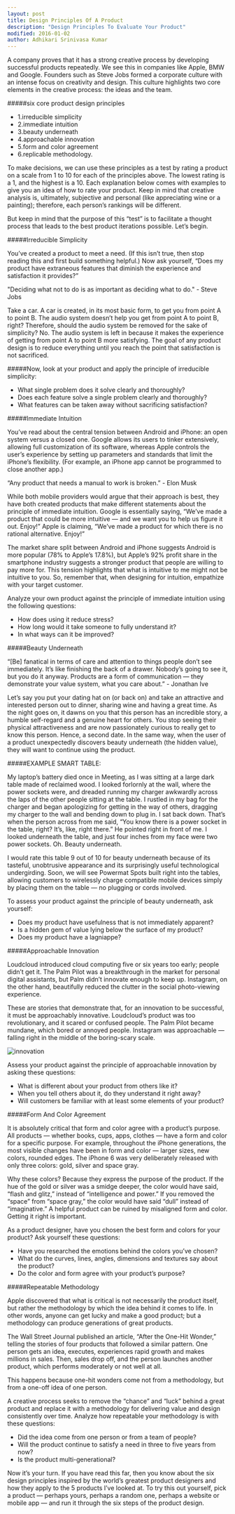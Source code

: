 ```yaml
---
layout: post
title: Design Principles Of A Product
description: "Design Principles To Evaluate Your Product"
modified: 2016-01-02
author: Adhikari Srinivasa Kumar
---
```


A company proves that it has a strong creative process by developing successful products repeatedly. We see this in companies like Apple, BMW and Google. Founders such as Steve Jobs formed a corporate culture with an intense focus on creativity and design. 
This culture highlights two core elements in the creative process: the ideas and the team.

#####six core product design principles

* 1.irreducible simplicity
* 2.immediate intuition
* 3.beauty underneath
* 4.approachable innovation
* 5.form and color agreement
* 6.replicable methodology.

To make decisions, we can use these principles as a test by rating a product on a scale from 1 to 10 for each of the principles above. The lowest rating is a 1, and the highest is a 10. Each explanation below comes with examples to give you an idea of how to rate your product. Keep in mind that creative analysis is, ultimately, subjective and personal (like appreciating wine or a painting); therefore, each person’s rankings will be different.

But keep in mind that the purpose of this “test” is to facilitate a thought process that leads to the best product iterations possible. Let’s begin.

#####Irreducible Simplicity

You’ve created a product to meet a need. (If this isn’t true, then stop reading this and first build something helpful.) Now ask yourself, “Does my product have extraneous features that diminish the experience and satisfaction it provides?”

"Deciding what not to do is as important as deciding what to do." - Steve Jobs

Take a car. A car is created, in its most basic form, to get you from point A to point B. The audio system doesn’t help you get from point A to point B, right? Therefore, should the audio system be removed for the sake of simplicity? No. The audio system is left in because it makes the experience of getting from point A to point B more satisfying. 
The goal of any product design is to reduce everything until you reach the point that satisfaction is not sacrificed.

#####Now, look at your product and apply the principle of irreducible simplicity:

* What single problem does it solve clearly and thoroughly?
* Does each feature solve a single problem clearly and thoroughly?
* What features can be taken away without sacrificing satisfaction?

#####Immediate Intuition

You’ve read about the central tension between Android and iPhone: an open system versus a closed one. Google allows its users to tinker extensively, allowing full customization of its software, whereas Apple controls the user’s experience by setting up parameters and standards that limit the iPhone’s flexibility.
(For example, an iPhone app cannot be programmed to close another app.)

“Any product that needs a manual to work is broken.” - Elon Musk

While both mobile providers would argue that their approach is best, they have both created products that make different statements about the principle of immediate intuition. Google is essentially saying, “We’ve made a product that could be more intuitive — and we want you to help us figure it out. Enjoy!” Apple is claiming, “We’ve made a product for which there is no rational alternative. Enjoy!”

The market share split between Android and iPhone suggests Android is more popular (78% to Apple’s 17.8%), but Apple’s 92% profit share in the smartphone industry suggests a stronger product that people are willing to pay more for. This tension highlights that what is intuitive to me might not be intuitive to you. So, remember that, when designing for intuition, empathize with your target customer.

Analyze your own product against the principle of immediate intuition using the following questions:

* How does using it reduce stress?
* How long would it take someone to fully understand it?
* In what ways can it be improved?

#####Beauty Underneath

“[Be] fanatical in terms of care and attention to things people don’t see immediately. It’s like finishing the back of a drawer. Nobody’s going to see it, but you do it anyway. Products are a form of communication — they demonstrate your value system, what you care about.” - Jonathan Ive

Let’s say you put your dating hat on (or back on) and take an attractive and interested person out to dinner, sharing wine and having a great time. As the night goes on, it dawns on you that this person has an incredible story, a humble self-regard and a genuine heart for others. You stop seeing their physical attractiveness and are now passionately curious to really get to know this person.
Hence, a second date. In the same way, when the user of a product unexpectedly discovers beauty underneath (the hidden value), they will want to continue using the product.

#####EXAMPLE SMART TABLE:

My laptop’s battery died once in Meeting, as I was sitting at a large dark table made of reclaimed wood. I looked forlornly at the wall, where the power sockets were, and dreaded running my charger awkwardly across the laps of the other people sitting at the table. I rustled in my bag for the charger and began apologizing for getting in the way of others, dragging my charger to the wall and bending down to plug in. I sat back down. That’s when the person across from me said, “You know there is a power socket in the table, right? It’s, like, right there.” He pointed right in front of me.
I looked underneath the table, and just four inches from my face were two power sockets. Oh. Beauty underneath.

I would rate this table  9 out of 10 for beauty underneath because of its tasteful, unobtrusive appearance and its surprisingly useful technological undergirding. Soon, we will see Powermat Spots built right into the tables, allowing customers to wirelessly charge compatible mobile devices simply by placing them on the table — no plugging or cords involved.

To assess your product against the principle of beauty underneath, ask yourself:

* Does my product have usefulness that is not immediately apparent?
* Is a hidden gem of value lying below the surface of my product?
* Does my product have a lagniappe?

#####Approachable Innovation

Loudcloud introduced cloud computing five or six years too early; people didn’t get it. The Palm Pilot was a breakthrough in the market for personal digital assistants, but Palm didn’t innovate enough to keep up. Instagram, on the other hand, beautifully reduced the clutter in the social photo-viewing experience.

These are stories that demonstrate that, for an innovation to be successful, it must be approachably innovative. Loudcloud’s product was too revolutionary, and it scared or confused people. The Palm Pilot became mundane, which bored or annoyed people. Instagram was approachable — falling right in the middle of the boring-scary scale.

![innovation](../_assets/images/innovation.png)

Assess your product against the principle of approachable innovation by asking these questions:

* What is different about your product from others like it?
* When you tell others about it, do they understand it right away?
* Will customers be familiar with at least some elements of your product?

#####Form And Color Agreement

It is absolutely critical that form and color agree with a product’s purpose. All products — whether books, cups, apps, clothes — have a form and color for a specific purpose. For example, throughout the iPhone generations, the most visible changes have been in form and color — larger sizes, new colors, rounded edges. The iPhone 6 was very deliberately released with only three colors: gold, silver and space gray.

Why these colors? Because they express the purpose of the product. If the hue of the gold or silver was a smidge deeper, the color would have said, “flash and glitz,” instead of “intelligence and power.” If you removed the “space” from “space gray,” the color would have said “dull” instead of “imaginative.” A helpful product can be ruined by misaligned form and color. Getting it right is important.

As a product designer, have you chosen the best form and colors for your product? Ask yourself these questions:

* Have you researched the emotions behind the colors you’ve chosen?
* What do the curves, lines, angles, dimensions and textures say about the product?
* Do the color and form agree with your product’s purpose?

#####Repeatable Methodology

Apple discovered that what is critical is not necessarily the product itself, but rather the methodology by which the idea behind it comes to life. In other words, anyone can get lucky and make a good product; but a methodology can produce generations of great products.

The Wall Street Journal published an article, “After the One-Hit Wonder,” telling the stories of four products that followed a similar pattern. One person gets an idea, executes, experiences rapid growth and makes millions in sales. Then, sales drop off, and the person launches another product, which performs moderately or not well at all.

This happens because one-hit wonders come not from a methodology, but from a one-off idea of one person.

A creative process seeks to remove the “chance” and “luck” behind a great product and replace it with a methodology for delivering value and design consistently over time. Analyze how repeatable your methodology is with these questions:

* Did the idea come from one person or from a team of people?
* Will the product continue to satisfy a need in three to five years from now?
* Is the product multi-generational?

Now it’s your turn. If you have read this far, then you know about the six design principles inspired by the world’s greatest product designers and how they apply to the 5 products I’ve looked at. To try this out yourself, pick a product — perhaps yours, perhaps a random one, perhaps a website or mobile app — and run it through the six steps of the product design.
